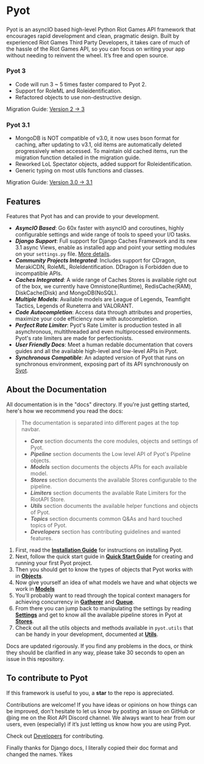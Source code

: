 # Pyot
##### <Badge text="Stable" vertical="middle"/> [<Badge text="MIT Licensed" type="warning" vertical="middle"/>](https://github.com/paaksing/pyot/blob/master/LICENSE)

Pyot is an asyncIO based high-level Python Riot Games API framework that encourages rapid development and clean, pragmatic design. Built by experienced Riot Games Third Party Developers, it takes care of much of the hassle of the Riot Games API, so you can focus on writing your app without needing to reinvent the wheel. It’s free and open source.

### Pyot 3

- Code will run 3 ~ 5 times faster compared to Pyot 2.
- Support for RoleML and Roleidentification.
- Refactored objects to use non-destructive design.

Migration Guide: [Version 2 → 3](v2tov3.html)

### Pyot 3.1

- MongoDB is NOT compatible of v3.0, it now uses bson format for caching, after updating to v3.1, old items are automatically deleted progressively when accessed. To maintain old cached items, run the migration function detailed in the migration guide.
- Reworked LoL Spectator objects, added support for Roleidentification.
- Generic typing on most utils functions and classes.

Migration Guide: [Version 3.0 → 3.1](v3tov31.html)

## Features

Features that Pyot has and can provide to your development.

- **_AsyncIO Based_**: Go 60x faster with asyncIO and coroutines, highly configurable settings and wide range of tools to speed your I/O tasks.
- **_Django Support_**: Full support for Django Caches Framework and its new 3.1 async Views, enable as installed app and point your setting modules on your `settings.py` file. [More details](django.html).
- **_Community Projects Integrated_**: Includes support for CDragon, MerakiCDN, RoleML, RoleIdentification. DDragon is Forbidden due to incompatible APIs.
- **_Caches Integrated_**: A wide range of Caches Stores is available right out of the box, we currently have Omnistone(Runtime), RedisCache(RAM), DiskCache(Disk) and MongoDB(NoSQL).
- **_Multiple Models_**: Available models are League of Legends, Teamfight Tactics, Legends of Runeterra and VALORANT.
- **_Code Autocompletion_**: Access data through attributes and properties, maximize your code efficiency now with autocompletion.
- **_Perfect Rate Limiter_**: Pyot's Rate Limiter is production tested in all asynchronous, multithreaded and even multiprocessed environments. Pyot's rate limiters are made for perfectionists.
- **_User Friendly Docs_**: Meet a human redable documentation that covers guides and all the available high-level and low-level APIs in Pyot.
- **_Synchronous Compatible_**: An adapted version of Pyot that runs on synchronous environment, exposing part of its API synchronously on [Syot](syot.html).

## About the Documentation

All documentation is in the "docs" directory. If you're just getting started, here's how we recommend you read the docs:

> The documentation is separated into different pages at the top navbar.
> - **_Core_** section documents the core modules, objects and settings of Pyot.
> - **_Pipeline_** section documents the Low level API of Pyot's Pipeline objects.
> - **_Models_** section documents the objects APIs for each available model.
> - **_Stores_** section documents the available Stores configurable to the pipeline.
> - **_Limiters_** section documents the available Rate Limiters for the RiotAPI Store.
> - **_Utils_** section documents the available helper functions and objects of Pyot.
> - **_Topics_** section documents common Q&As and hard touched topics of Pyot.
> - **_Developers_** section has contributing guidelines and wanted features.

1. First, read the **[Installation Guide](installation.html)** for instructions on installing Pyot.
2. Next, follow the quick start guide in **[Quick Start Guide](startup.html)** for creating and running your first Pyot project.
3. Then you should get to know the types of objects that Pyot works with in **[Objects](apiobjects.html)**.
4. Now give yourself an idea of what models we have and what objects we work in **[Models](/models/)**
5. You'll probably want to read through the topical context managers for achieving concurrency in **[Gatherer](gatherer.html)** and **[Queue](queue.html)**.
6. From there you can jump back to manipulating the settings by reading **[Settings](settings.html)** and get to know all the available pipeline stores in Pyot at **[Stores](/stores/)**.
7. Check out all the utils objects and methods available in `pyot.utils` that can be handy in your development, documented at **[Utils](/utils/)**.

Docs are updated rigorously. If you find any problems in the docs, or think they should be clarified in any way, please take 30 seconds to open an issue in this repository.

## To contribute to Pyot

If this framework is useful to you, a **star** to the repo is appreciated.

Contributions are welcome! If you have ideas or opinions on how things can be improved, don’t hesitate to let us know by posting an issue on GitHub or @ing me on the Riot API Discord channel. We always want to hear from our users, even (especially) if it’s just letting us know how you are using Pyot.

Check out [Developers](/devs/) for contributing.

Finally thanks for Django docs, I literally copied their doc format and changed the names. Yikes
